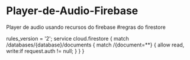 # Player-de-Audio-Firebase
 Player de audio usando recursos do firebase
#regras do firestore


rules_version = '2';
service cloud.firestore {
  match /databases/{database}/documents {
    match /{document=**} {
      allow read, write:if request.auth != null;
    }
  }
}

